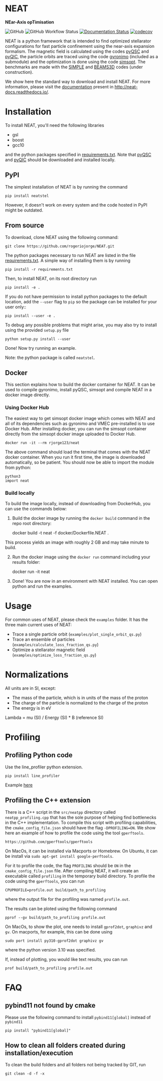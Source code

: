 
# **NEAT**
**NEar-Axis opTimisation**

![GitHub](https://img.shields.io/github/license/rogeriojorge/neat?color)
![GitHub Workflow Status](https://img.shields.io/github/actions/workflow/status/rogeriojorge/NEAT/ci.yml?branch=main)
[![Documentation Status](https://readthedocs.org/projects/neat-docs/badge/?version=latest)](https://neat-docs.readthedocs.io/en/latest/?badge=latest)
[![codecov](https://codecov.io/gh/rogeriojorge/NEAT/branch/main/graph/badge.svg?token=8515A2RQL3)](https://codecov.io/gh/rogeriojorge/NEAT)

NEAT is a python framework that is intended to find optimized stellarator configurations for fast particle confinement using the near-axis expansion formalism.
The magnetic field is calculated using the codes [pyQSC](https://github.com/landreman/pyQSC/) and [pyQIC](https://github.com/rogeriojorge/pyQIC/), the particle orbits are traced using the code [gyronimo](https://github.com/prodrigs/gyronimo) (included as a submodule) and the optimization is done using the code [simsopt](https://github.com/hiddenSymmetries/). The benchmarks are made with the [SIMPLE](https://github.com/itpplasma/SIMPLE) and [BEAMS3D](https://github.com/PrincetonUniversity/STELLOPT/tree/develop/BEAMS3D) codes (under construction).

We show here the standard way to download and install NEAT. For more information, please visit the [documentation](http://neat-docs.readthedocs.io/) present in http://neat-docs.readthedocs.io/.

# Installation

To install NEAT, you'll need the following libraries

* gsl
* boost
* gcc10

and the python packages specified in [requirements.txt](requirements.txt).
Note that [pyQSC](https://github.com/landreman/pyQSC/) and [pyQIC](https://github.com/rogeriojorge/pyQIC/) should be downloaded and installed locally.

## PyPI

The simplest installation of NEAT is by running the command

    pip install neatstel

However, it doesn't work on every system and the code hosted in PyPI might be outdated.

## From source

To download, clone NEAT using the following command:

    git clone https://github.com/rogeriojorge/NEAT.git


The python packages necessary to run NEAT are listed in the file [requirements.txt](requirements.txt).
A simple way of installing them is by running


    pip install -r requirements.txt


Then, to install NEAT, on its root directory run


    pip install -e .


If you do not have permission to install python packages to the
default location, add the ``--user`` flag to ``pip`` so the package
can be installed for your user only::


    pip install --user -e .


To debug any possible problems that might arise, you may also try to install
using the provided ``setup.py`` file


    python setup.py install --user


Done! Now try running an example.

Note: the python package is called `neatstel`.

## Docker

This section explains how to build the docker container for NEAT. It can be used to compile gyronimo, install pyQSC, simsopt and compile NEAT in a docker image directly.

### Using Docker Hub

The easiest way to get simsopt docker image which comes with NEAT and all of its dependencies such as gyronimo and VMEC pre-installed is to use Docker Hub. After installing docker, you can run the simsopt container directly from the simsopt docker image uploaded to Docker Hub.


    docker run -it --rm rjorge123/neat


The above command should load the terminal that comes with the NEAT docker container. When you run it first time, the image is downloaded automatically, so be patient. You should now be able to import the module from python:


    python3
    import neat


### Build locally

To build the image locally, instead of downloading from DockerHub, you can use the commands below:


1. Build the docker image by running the `docker build` command in the repo root directory:

   docker build -t neat -f docker/Dockerfile.NEAT .

This process yields an image with roughly 2 GB and may take minute to build.

2. Run the docker image using the `docker run` command including your results folder:

    docker run -it neat


3. Done! You are now in an environment with NEAT installed. You can open python and run the examples.

# Usage

For common uses of NEAT, please check the `examples` folder.
It has the three main current uses of NEAT:
- Trace a single particle orbit (`examples/plot_single_orbit_qs.py`)
- Trace an ensemble of particles (`examples/calculate_loss_fraction_qs.py`)
- Optimize a stellarator magnetic field (`examples/optimize_loss_fraction_qs.py`)

# Normalizations

All units are in SI, except:
- The mass of the particle, which is in units of the mass of the proton
- The charge of the particle is normalized to the charge of the proton
- The energy is in eV

Lambda = mu (SI) / Energy (SI) * B (reference SI)

# Profiling

## Profiling Python code

Use the line_profiler python extension.

```pip install line_profiler```

Example [here](https://stackoverflow.com/questions/22328183/python-line-profiler-code-example/43376466#43376466)

## Profiling the C++ extension

There is a C++ script in the `src/neatpp` directory called `neatpp_profiling.cpp` that has the
sole purpose of helping find bottlenecks in the C++ implementation. To compile this script with
profiling capabilities, the ``cmake_config_file.json`` should have the flag ``-DPROFILING=ON``.
We show here an example of how to profile the code using the tool `gperftools`.

    https://github.com/gperftools/gperftools

On MacOs, it can be installed via Macports or Homebrew.
On Ubuntu, it can be install via ```sudo apt-get install google-perftools```.

For it to profile the code, the flag `PROFILING` should be `ON` in the `cmake_config_file.json` file.
After compiling NEAT, it will create an executable called `profiling` in the temporary build directory.
To profile the code using the `gperftools`, you can run

    CPUPROFILE=profile.out build/path_to_profiling

where the output file for the profiling was named `profile.out`.

The results can be ploted using the following command

    pprof --gv build/path_to_profiling profile.out

On MacOs, to show the plot, one needs to install `gprof2dot`, `graphivz` and `gv`. On macports, for example, this can be done using

    sudo port install py310-gprof2dot graphivz gv

where the python version 3.10 was specified.

If, instead of plotting, you would like text results, you can run

    prof build/path_to_profiling profile.out

# FAQ

## pybind11 not found by cmake

Please use the following command to install ```pybind11[global]``` instead of ```pybind11```


    pip install "pybind11[global]"


## How to clean all folders created during installation/execution

To clean the build folders and all folders not being tracked by GIT, run

    git clean -d -f -x
